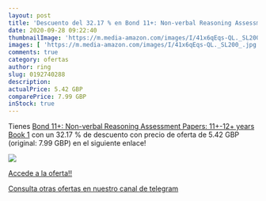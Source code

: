 ```yaml
---
layout: post
title: 'Descuento del 32.17 % en Bond 11+: Non-verbal Reasoning Assessmen'
date: 2020-09-28 09:22:40
thumbnailImage: 'https://m.media-amazon.com/images/I/41x6qEqs-QL._SL200_.jpg'
images: [ 'https://m.media-amazon.com/images/I/41x6qEqs-QL._SL200_.jpg' ]
comments: true
category: ofertas
author: ring
slug: 0192740288
description:
actualPrice: 5.42 GBP
comparePrice: 7.99 GBP
inStock: true
---
```


Tienes [Bond 11+: Non-verbal Reasoning Assessment Papers: 11+-12+ years Book 1](https://www.amazon.com/dp/0192740288/?tag=redken08-20) con un 32.17 % de descuento con precio de oferta de 5.42 GBP (original: 7.99 GBP) en el siguiente enlace!

[![](https://m.media-amazon.com/images/I/41x6qEqs-QL._SL200_.jpg)](https://www.amazon.com/dp/0192740288/?tag=redken08-20)

[Accede a la oferta!!](https://www.amazon.com/dp/0192740288/?tag=redken08-20)

[Consulta otras ofertas en nuestro canal de telegram](https://t.me/s/ofertas25)
